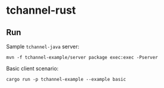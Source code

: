 # tchannel-rust

## Run

Sample `tchannel-java` server:
```shell
mvn -f tchannel-example/server package exec:exec -Pserver
```

Basic client scenario:
```shell
cargo run -p tchannel-example --example basic
```
